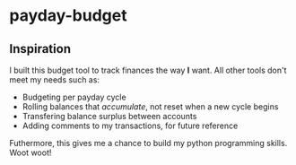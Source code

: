 # payday-budget

## Inspiration

I built this budget tool to track finances the way **I** want. All other tools don't meet my needs such as:

* Budgeting per payday cycle
* Rolling balances that _accumulate_, not reset when a new cycle begins
* Transfering balance surplus between accounts
* Adding comments to my transactions, for future reference

Futhermore, this gives me a chance to build my python programming skills. Woot woot!
